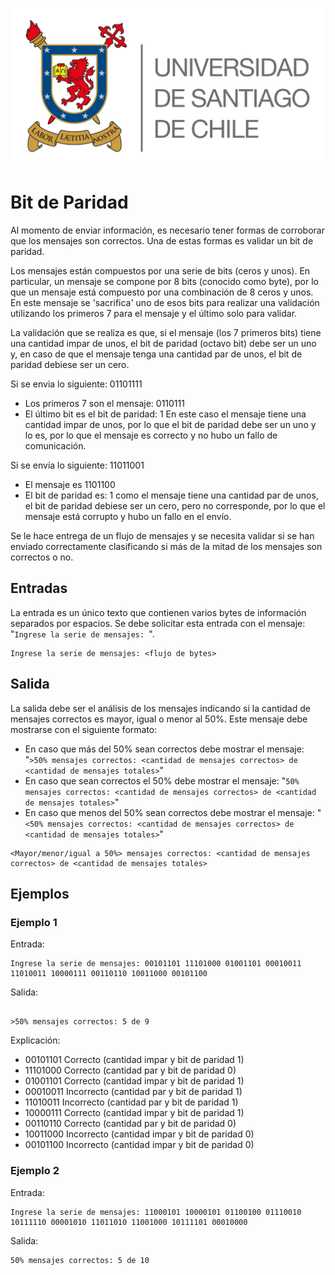 ![logo](./assets/logo_usach.png)

# Bit de Paridad

Al momento de enviar información, es necesario tener formas de corroborar que los mensajes son correctos. Una de estas formas es validar un bit de paridad.

Los mensajes están compuestos por una serie de bits (ceros y unos). En particular, un mensaje se compone por 8 bits (conocido como byte), por lo que un mensaje está compuesto por una combinación de 8 ceros y unos. En este mensaje se 'sacrifica' uno de esos bits para realizar una validación utilizando los primeros 7 para el mensaje y el último solo para validar.

La validación que se realiza es que, si el mensaje (los 7 primeros bits) tiene una cantidad impar de unos, el bit de paridad (octavo bit) debe ser un uno y, en caso de que el mensaje tenga una cantidad par de unos, el bit de paridad debiese ser un cero. 

Si se envia lo siguiente: 01101111
- Los primeros 7 son el mensaje: 0110111
- El último bit es el bit de paridad: 1
En este caso el mensaje tiene una cantidad impar de unos, por lo que el bit de paridad debe ser un uno y lo es, por lo que el mensaje es correcto y no hubo un fallo de comunicación.

Si se envía lo siguiente: 11011001
- El mensaje es 1101100
- El bit de paridad es: 1
como el mensaje tiene una cantidad par de unos, el bit de paridad debiese ser un cero, pero no corresponde, por lo que el mensaje está corrupto y hubo un fallo en el envío.

Se le hace entrega de un flujo de mensajes y se necesita validar si se han enviado correctamente clasificando si más de la mitad de los mensajes son correctos o no. 
## Entradas

La entrada es un único texto que contienen varios bytes de información separados por espacios. Se debe solicitar esta entrada con el mensaje: "`Ingrese la serie de mensajes: `".
```
Ingrese la serie de mensajes: <flujo de bytes>
```

## Salida

La salida debe ser el análisis de los mensajes indicando si la cantidad de mensajes correctos es mayor, igual o menor al 50%. Este mensaje debe mostrarse con el siguiente formato:
- En caso que más del 50% sean correctos debe mostrar el mensaje: "`>50% mensajes correctos: <cantidad de mensajes correctos> de <cantidad de mensajes totales>`"
- En caso que sean correctos el 50% debe mostrar el mensaje: "`50% mensajes correctos: <cantidad de mensajes correctos> de <cantidad de mensajes totales>`"
- En caso que menos del 50% sean correctos debe mostrar el mensaje: "`<50% mensajes correctos: <cantidad de mensajes correctos> de <cantidad de mensajes totales>`"

  
```
<Mayor/menor/igual a 50%> mensajes correctos: <cantidad de mensajes correctos> de <cantidad de mensajes totales>
```

## Ejemplos

### Ejemplo 1
Entrada:
```
Ingrese la serie de mensajes: 00101101 11101000 01001101 00010011 11010011 10000111 00110110 10011000 00101100
```

Salida:
```

>50% mensajes correctos: 5 de 9
```

Explicación:
- 00101101 Correcto (cantidad impar y bit de paridad 1)
- 11101000 Correcto (cantidad par y bit de paridad 0)
- 01001101 Correcto (cantidad impar y bit de paridad 1)
- 00010011 Incorrecto (cantidad par y bit de paridad 1)
- 11010011 Incorrecto (cantidad par y bit de paridad 1)
- 10000111 Correcto (cantidad impar y bit de paridad 1)
- 00110110 Correcto (cantidad par y bit de paridad 0)
- 10011000 Incorrecto (cantidad impar y bit de paridad 0)
- 00101100 Incorrecto (cantidad impar y bit de paridad 0)


### Ejemplo 2
Entrada:
```
Ingrese la serie de mensajes: 11000101 10000101 01100100 01110010 10111110 00001010 11011010 11001000 10111101 00010000
```

Salida:
```
50% mensajes correctos: 5 de 10
```
